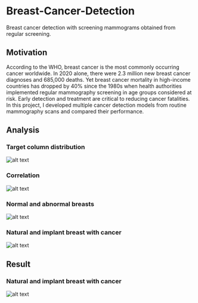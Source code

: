 # Breast-Cancer-Detection
Breast cancer detection with screening mammograms obtained from regular screening.

## Motivation
According to the WHO, breast cancer is the most commonly occurring cancer worldwide. In 2020 alone, there were 2.3 million new breast cancer diagnoses and 685,000 deaths. Yet breast cancer mortality in high-income countries has dropped by 40% since the 1980s when health authorities implemented regular mammography screening in age groups considered at risk. Early detection and treatment are critical to reducing cancer fatalities. In this project, I developed multiple cancer detection models from routine mammography scans and compared their performance.

## Analysis
### Target column distribution
![alt text]()

### Correlation
![alt text]()

### Normal and abnormal breasts
![alt text]()

### Natural and implant breast with cancer
![alt text]()


## Result


### Natural and implant breast with cancer
![alt text]()